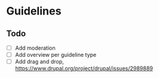 # Guidelines

## Todo

- [ ] Add moderation
- [ ] Add overview per guideline type
- [ ] Add drag and drop, https://www.drupal.org/project/drupal/issues/2989889
